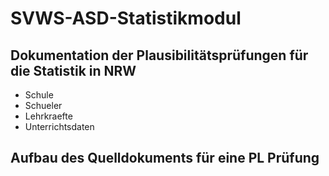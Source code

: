 # SVWS-ASD-Statistikmodul



## Dokumentation der Plausibilitätsprüfungen für die Statistik in NRW

* Schule
* Schueler
* Lehrkraefte
* Unterrichtsdaten

## Aufbau des Quelldokuments für eine PL Prüfung 

